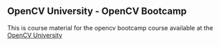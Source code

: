 ## OpenCV University - OpenCV Bootcamp

This is course material for the opencv bootcamp course available at the [OpenCV University](https://courses.opencv.org/courses/course-v1:OpenCV+Bootcamp+CV0/course/)